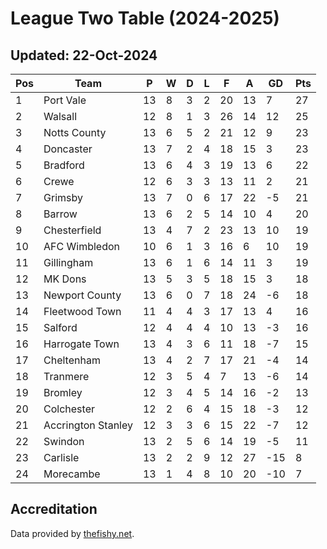 # League Two Table (2024-2025)
## Updated: 22-Oct-2024

| Pos | Team | P | W | D | L | F | A | GD | Pts |
| --- | --- | --- | --- | --- | --- | --- | --- | --- | --- |
| 1 | Port Vale | 13 | 8 | 3 | 2 | 20 | 13 | 7 | 27 |
| 2 | Walsall | 12 | 8 | 1 | 3 | 26 | 14 | 12 | 25 |
| 3 | Notts County | 13 | 6 | 5 | 2 | 21 | 12 | 9 | 23 |
| 4 | Doncaster | 13 | 7 | 2 | 4 | 18 | 15 | 3 | 23 |
| 5 | Bradford | 13 | 6 | 4 | 3 | 19 | 13 | 6 | 22 |
| 6 | Crewe | 12 | 6 | 3 | 3 | 13 | 11 | 2 | 21 |
| 7 | Grimsby | 13 | 7 | 0 | 6 | 17 | 22 | -5 | 21 |
| 8 | Barrow | 13 | 6 | 2 | 5 | 14 | 10 | 4 | 20 |
| 9 | Chesterfield | 13 | 4 | 7 | 2 | 23 | 13 | 10 | 19 |
| 10 | AFC Wimbledon | 10 | 6 | 1 | 3 | 16 | 6 | 10 | 19 |
| 11 | Gillingham | 13 | 6 | 1 | 6 | 14 | 11 | 3 | 19 |
| 12 | MK Dons | 13 | 5 | 3 | 5 | 18 | 15 | 3 | 18 |
| 13 | Newport County | 13 | 6 | 0 | 7 | 18 | 24 | -6 | 18 |
| 14 | Fleetwood Town | 11 | 4 | 4 | 3 | 17 | 13 | 4 | 16 |
| 15 | Salford | 12 | 4 | 4 | 4 | 10 | 13 | -3 | 16 |
| 16 | Harrogate Town | 13 | 4 | 3 | 6 | 11 | 18 | -7 | 15 |
| 17 | Cheltenham | 13 | 4 | 2 | 7 | 17 | 21 | -4 | 14 |
| 18 | Tranmere | 12 | 3 | 5 | 4 | 7 | 13 | -6 | 14 |
| 19 | Bromley | 12 | 3 | 4 | 5 | 14 | 16 | -2 | 13 |
| 20 | Colchester | 12 | 2 | 6 | 4 | 15 | 18 | -3 | 12 |
| 21 | Accrington Stanley | 12 | 3 | 3 | 6 | 15 | 22 | -7 | 12 |
| 22 | Swindon | 13 | 2 | 5 | 6 | 14 | 19 | -5 | 11 |
| 23 | Carlisle | 13 | 2 | 2 | 9 | 12 | 27 | -15 | 8 |
| 24 | Morecambe | 13 | 1 | 4 | 8 | 10 | 20 | -10 | 7 |

## Accreditation 

Data provided by [thefishy.net](https://www.thefishy.net/).